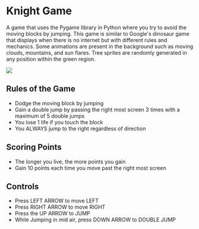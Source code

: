 # Knight Game

A game that uses the Pygame library in Python where you try to avoid the moving blocks by jumping. This game is similar to Google's dinosaur game that displays when there is no internet but with different rules and mechanics. Some animations are present in the background such as moving clouds, mountains, and sun flares. Tree sprites are randomly generated in any position within the green region.

![](https://github.com/GrantPau/Knight-Game/blob/main/Clips/knight-game.gif)

## Rules of the Game
- Dodge the moving block by jumping
- Gain a double jump by passing the right most screen 3 times with a maximum of 5 double jumps
- You lose 1 life if you touch the block
- You ALWAYS jump to the right regardless of direction


## Scoring Points
- The longer you live, the more points you gain
- Gain 10 points each time you move past the right most screen


## Controls
- Press LEFT ARROW to move LEFT
- Press RIGHT ARROW to move RIGHT
- Press the UP ARROW to JUMP
- While Jumping in mid air, press DOWN ARROW to DOUBLE JUMP

